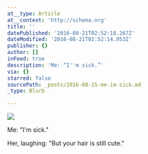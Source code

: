 ```yaml
---
at__type: Article
at__context: 'http://schema.org'
title: ''
datePublished: '2016-08-21T02:52:18.267Z'
dateModified: '2016-08-21T02:52:14.953Z'
publisher: {}
author: []
inFeed: true
description: 'Me: “I''m sick.”'
via: {}
starred: false
sourcePath: _posts/2016-08-15-me-im-sick.md
_type: Blurb

---
```

![](https://the-grid-user-content.s3-us-west-2.amazonaws.com/5a03e9f3-a649-48f1-8709-fb71fe8e3998.jpg)

Me: "I'm sick."

Her, laughing: "But your hair is still cute."